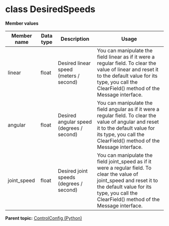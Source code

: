 # class DesiredSpeeds

 **Member values** 

|Member name|Data type|Description|Usage|
|-----------|---------|-----------|-----|
|linear|float|Desired linear speed \(meters / second\)|You can manipulate the field linear as if it were a regular field. To clear the value of linear and reset it to the default value for its type, you call the ClearField\(\) method of the Message interface.|
|angular|float|Desired angular speed \(degrees / second\)|You can manipulate the field angular as if it were a regular field. To clear the value of angular and reset it to the default value for its type, you call the ClearField\(\) method of the Message interface.|
|joint\_speed|float|Desired joint speeds \(degrees / second\)|You can manipulate the field joint\_speed as if it were a regular field. To clear the value of joint\_speed and reset it to the default value for its type, you call the ClearField\(\) method of the Message interface.|

**Parent topic:** [ControlConfig \(Python\)](../../summary_pages/ControlConfig.md)

